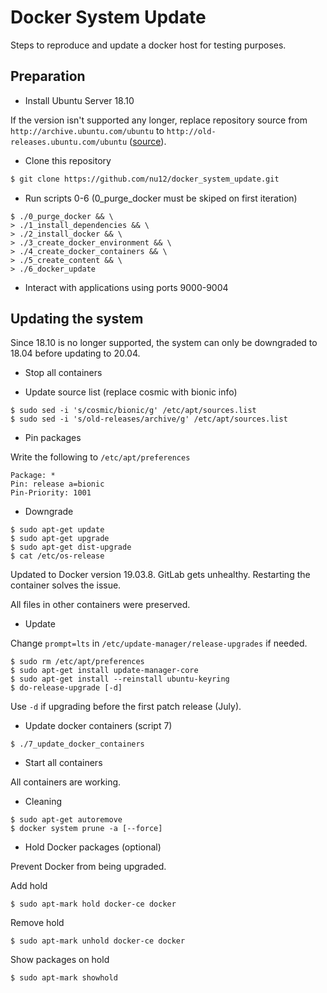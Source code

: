 # Docker System Update
Steps to reproduce and update a docker host for testing purposes.


## Preparation

 * Install Ubuntu Server 18.10

If the version isn't supported any longer, replace repository source from `http://archive.ubuntu.com/ubuntu` to `http://old-releases.ubuntu.com/ubuntu` ([source](https://superuser.com/questions/1527250/apt-update-error-with-ubuntu-18-10-cosmic-version)).

 * Clone this repository

```bash
$ git clone https://github.com/nu12/docker_system_update.git
```

 * Run scripts 0-6 (0_purge_docker must be skiped on first iteration)

```shell
$ ./0_purge_docker && \
> ./1_install_dependencies && \
> ./2_install_docker && \
> ./3_create_docker_environment && \
> ./4_create_docker_containers && \
> ./5_create_content && \
> ./6_docker_update
```
 * Interact with applications using ports 9000-9004

## Updating the system

Since 18.10 is no longer supported, the system can only be downgraded to 18.04 before updating to 20.04.

 * Stop all containers

 * Update source list (replace cosmic with bionic info)
```shell
$ sudo sed -i 's/cosmic/bionic/g' /etc/apt/sources.list
$ sudo sed -i 's/old-releases/archive/g' /etc/apt/sources.list
```

 * Pin packages

Write the following to `/etc/apt/preferences`
```
Package: *
Pin: release a=bionic
Pin-Priority: 1001
```

 * Downgrade
```shell
$ sudo apt-get update
$ sudo apt-get upgrade
$ sudo apt-get dist-upgrade
$ cat /etc/os-release
```

Updated to Docker version 19.03.8. GitLab gets unhealthy. Restarting the container solves the issue.

All files in other containers were preserved.

 * Update

Change `prompt=lts` in `/etc/update-manager/release-upgrades` if needed.

```shell
$ sudo rm /etc/apt/preferences
$ sudo apt-get install update-manager-core
$ sudo apt-get install --reinstall ubuntu-keyring
$ do-release-upgrade [-d]
```

Use `-d` if upgrading before the first patch release (July).

 * Update docker containers (script 7)

```shell
$ ./7_update_docker_containers
```

 * Start all containers

All containers are working.

 * Cleaning
```shell
$ sudo apt-get autoremove
$ docker system prune -a [--force]
```

 * Hold Docker packages (optional)

Prevent Docker from being upgraded. 

Add hold

```shell
$ sudo apt-mark hold docker-ce docker
```

Remove hold

```shell
$ sudo apt-mark unhold docker-ce docker
```

Show packages on hold

```shell
$ sudo apt-mark showhold
```